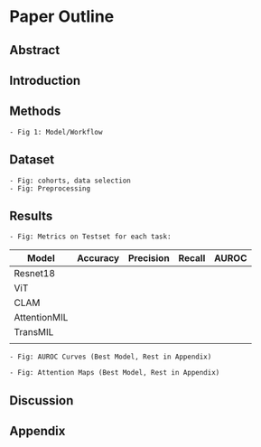 # Paper Outline

## Abstract

## Introduction

## Methods

    - Fig 1: Model/Workflow

## Dataset

    - Fig: cohorts, data selection
    - Fig: Preprocessing

## Results

    - Fig: Metrics on Testset for each task:

| Model        | Accuracy | Precision | Recall | AUROC |
| ------------ | -------- | --------- | ------ | ----- |
| Resnet18     |          |           |        |       |
| ViT          |          |           |        |       |
| CLAM         |          |           |        |       |
| AttentionMIL |          |           |        |       |
| TransMIL     |          |           |        |       |
|              |          |           |        |       |

    - Fig: AUROC Curves (Best Model, Rest in Appendix)

    - Fig: Attention Maps (Best Model, Rest in Appendix)

## Discussion

## Appendix
